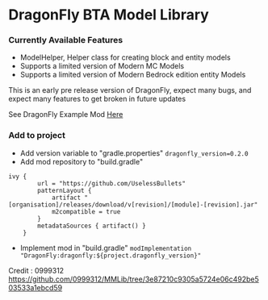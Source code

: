 # DragonFly BTA Model Library

### Currently Available Features
- ModelHelper, Helper class for creating block and entity models
- Supports a limited version of Modern MC Models
- Supports a limited version of Modern Bedrock edition entity Models

This is an early pre release version of DragonFly, expect many bugs, and expect many features to get broken in future updates

See DragonFly Example Mod [Here](https://github.com/UselessBullets/DragonFlyExample)

### Add to project
- Add version variable to "gradle.properties" `dragonfly_version=0.2.0`
- Add mod repository to "build.gradle"
```
ivy {
		url = "https://github.com/UselessBullets"
		patternLayout {
			artifact "[organisation]/releases/download/v[revision]/[module]-[revision].jar"
			m2compatible = true
		}
		metadataSources { artifact() }
	}
```
- Implement mod in "build.gradle" `modImplementation "DragonFly:dragonfly:${project.dragonfly_version}"`

Credit : 0999312 https://github.com/0999312/MMLib/tree/3e87210c9305a5724e06c492be503533a1ebcd59
